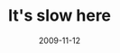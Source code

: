 ---
layout: base.njk
title : 'It&#39;s slow here' 
view_title : 'It&#39;s slow here' 
year : '2009' 
date : '2009-11-12' 
img_file : '/drawing/itsslowhere.png' 
html_file : 'itsslowhere' 
next_html : 'dontletyourfearcontrolyou.html' 
year_order : '259' 
permalink : "title/{{html_file}}.html"
---